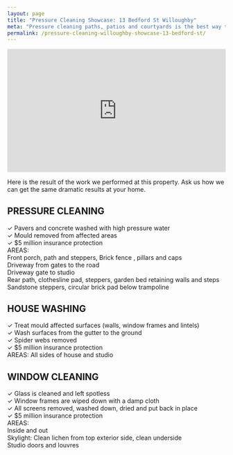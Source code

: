 ```yaml
---
layout: page
title: "Pressure Cleaning Showcase: 13 Bedford St Willoughby"
meta: "Pressure cleaning paths, patios and courtyards is the best way to make your home exterior feel clean fresh and inviting. Trust Willoughby's leading choice for pressure cleaning"
permalink: /pressure-cleaning-willoughby-showcase-13-bedford-st/
---
```


<style>.embed-container { position: relative; padding-bottom: 56.25%; height: 0; overflow: hidden; max-width: 100%; } .embed-container iframe, .embed-container object, .embed-container embed { position: absolute; top: 0; left: 0; width: 100%; height: 100%; }</style><div class='embed-container'><iframe src='http://www.youtube.com/embed/2qBgawkp0Zs?rel=0' frameborder='0' allowfullscreen></iframe></div>

Here is the result of the work we performed at this property. Ask us how we can get the same dramatic results at your home.

## PRESSURE CLEANING
✓ Pavers and concrete washed with high pressure water  
✓ Mould removed from affected areas  
✓ $5 million insurance protection  
AREAS:  
Front porch, path and steppers, Brick fence , pillars and caps  
Driveway from gates to the road  
Driveway gate to studio  
Rear path, clothesline pad, steppers, garden bed retaining walls and steps  
Sandstone steppers, circular brick pad below trampoline  

## HOUSE WASHING
✓ Treat mould affected surfaces (walls, window frames and lintels)  
✓ Wash surfaces from the gutter to the ground  
✓ Spider webs removed  
✓ $5 million insurance protection  
AREAS:
All sides of house and studio  

## WINDOW CLEANING
✓ Glass is cleaned and left spotless  
✓ Window frames are wiped down with a damp cloth  
✓ All screens removed, washed down, dried and put back in place  
✓ $5 million insurance protection  
AREAS:  
Inside and out   
Skylight: Clean lichen from top exterior side, clean underside  
Studio doors and louvres  